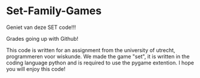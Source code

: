 # Set-Family-Games
Geniet van deze SET code!!!

Grades going up with Github!

This code is written for an assignment from the university of utrecht, programmeren voor wiskunde. 
We made the game "set", it is written in the coding language python and is required to use the pygame extention. I hope you will enjoy this code!


